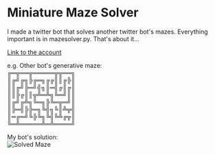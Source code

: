 # Miniature Maze Solver
I made a twitter bot that solves another twitter bot's mazes. Everything important is in mazesolver.py. That's about it...

[Link to the account](https://twitter.com/minimazesolver?lang=en)

e.g.
Other bot's generative maze:  
╔═╦══╦═════╦╦══╗  
║╔╝╔╗╠╔═╗╔╔║║╔╠║  
║║╔╝╠═╝╣╗║═╣╔║╔║  
║║╠╔║║╦╩═╩╗╚═╝║║  
║╔╝╔╩╗╚═╗╠╚═╦═╝║  
║╠═╣╠╠═╗╚╣╗╚║╩╦╣  
║═╔═╝╚╠╚╗╚╣╚╩╔╦║  
╚═╩═════╩═╩════╝  

My bot's solution:  
![Solved Maze](https://pbs.twimg.com/media/DUhyquAW4AEylN-.jpg:large "solved maze")
